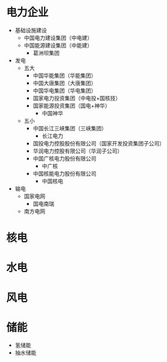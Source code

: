 # 电力企业
* 基础设施建设
  * 中国电力建设集团（中电建）
  * 中国能源建设集团（中能建）
      * 葛洲坝集团
* 发电
  * 五大
      * 中国华能集团（华能集团）
      * 中国大唐集团（大唐集团）
      * 中国华电集团（华电集团）
      * 国家电力投资集团（中电投+国核技）
      * 国家能源投资集团（国电+神华）
        * 中国神华
  * 五小
      * 中国长江三峡集团（三峡集团）
        * 长江电力
      * 国投电力控股股份有限公司（国家开发投资集团子公司）
      * 华润电力控股有限公司（华润子公司）
      * 中国广核电力股份有限公司
        * 中广核
      * 中国核能电力股份有限公司
        * 中国核电
* 输电
  * 国家电网
      * 国电南瑞
  * 南方电网
# 核电
# 水电
# 风电
# 储能
  * 氢储能
  * 抽水储能